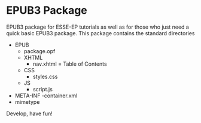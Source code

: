 EPUB3 Package
=============

EPUB3 package for ESSE-EP tutorials as well as for those who just need a quick basic EPUB3 package.
This package contains the standard directories
  - EPUB
    - package.opf
    - XHTML
      - nav.xhtml = Table of Contents
    - CSS
      - styles.css
    - JS
      - script.js
  - META-INF
    -container.xml
  - mimetype
  
Develop, have fun!
